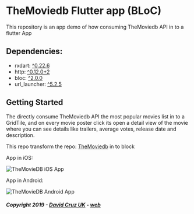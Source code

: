 # TheMoviedb Flutter app (BLoC)

This repository is an app demo of how consuming TheMoviedb API in to a flutter App

## Dependencies:

  - rxdart: [^0.22.6](https://pub.dev/packages/rxdart/versions/0.22.6)
  - http: [^0.12.0+2](https://pub.dev/packages/http/versions/0.12.0+2)
  - bloc: [^2.0.0](https://pub.dev/packages/bloc/versions/2.0.0)
  - url_launcher: [^5.2.5](https://pub.dev/packages/url_launcher/versions/5.2.5)

## Getting Started

The directly consume TheMoviedb API the most popular movies list in to a GridTile, 
and on every movie poster click its open a detail view of the movie where you can see details like
trailers, average votes, release date and description.

This repo transform the repo: [TheMoviedb](https://github.com/DavidCruzUK/TheMoviedb) in to block

App in iOS:

![TheMovieDB iOS App](https://github.com/DavidCruzUK/TheMoviedb/raw/master/web/ios-app.gif)

App in Android:

![TheMovieDB Android App](https://github.com/DavidCruzUK/TheMoviedb/raw/master/web/android-app.gif)

##### Copyright 2019 - [David Cruz UK](https://github.com/DavidCruzUK) - [web](https://www.davidcruz.co.uk)
